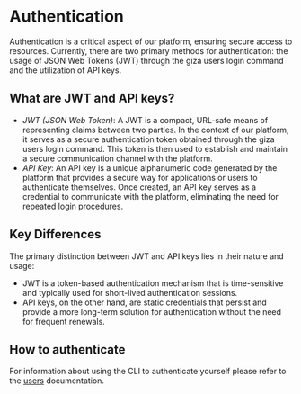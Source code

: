 # Authentication

Authentication is a critical aspect of our platform, ensuring secure access to resources. Currently, there are two primary methods for authentication: the usage of JSON Web Tokens (JWT) through the giza users login command and the utilization of API keys.

## What are JWT and API keys?

* _JWT (JSON Web Token)_: A JWT is a compact, URL-safe means of representing claims between two parties. In the context of our platform, it serves as a secure authentication token obtained through the giza users login command. This token is then used to establish and maintain a secure communication channel with the platform.
* _API Key_: An API key is a unique alphanumeric code generated by the platform that provides a secure way for applications or users to authenticate themselves. Once created, an API key serves as a credential to communicate with the platform, eliminating the need for repeated login procedures.

## Key Differences

The primary distinction between JWT and API keys lies in their nature and usage:

* JWT is a token-based authentication mechanism that is time-sensitive and typically used for short-lived authentication sessions.
* API keys, on the other hand, are static credentials that persist and provide a more long-term solution for authentication without the need for frequent renewals.

## How to authenticate

For information about using the CLI to authenticate yourself please refer to the [users](../resources/users.md) documentation.
